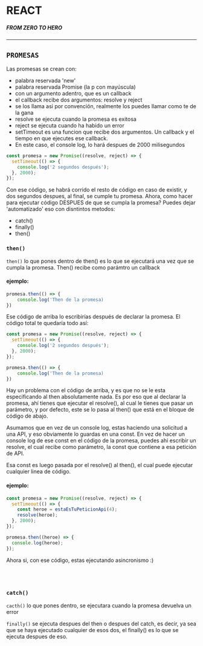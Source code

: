 # REACT

##### FROM ZERO TO HERO

---

## `PROMESAS`

Las promesas se crean con:

- palabra reservada 'new'
- palabra reservada Promise (la p con mayúscula)
- con un argumento adentro, que es un callback
- el callback recibe dos argumentos: resolve y reject
- se los llama asi por convención, realmente los puedes llamar como te de la gana
- resolve se ejecuta cuando la promesa es exitosa
- reject se ejecuta cuando ha habido un error
- setTimeout es una funcion que recibe dos argumentos. Un callback y el tiempo en que ejecutes ese callback.
- En este caso, el console log, lo hará despues de 2000 milisegundos

```javascript
const promesa = new Promise((resolve, reject) => {
  setTimeout(() => {
    console.log('2 segundos después');
  }, 2000);
});
```

Con ese código, se habrá corrido el resto de código en caso de existir, y dos segundos despues, al final, se cumple tu promesa. Ahora, como hacer para ejecutar código DESPUES de que se cumpla la promesa?
Puedes dejar 'automatizado' eso con disntintos metodos:

- catch()
- finally()
- then()

### `then()`

`then()` lo que pones dentro de then() es lo que se ejecutará una vez que se cumpla la promesa. Then() recibe como parámtro un callback

#### ejemplo:

```javascript
promesa.then(() => {
    console.log('Then de la promesa)
})
```

Ese código de arriba lo escribirías después de declarar la promesa. El código total te quedaría todo así:

```javascript
const promesa = new Promise((resolve, reject) => {
  setTimeout(() => {
    console.log('2 segundos después');
  }, 2000);
});

promesa.then(() => {
    console.log('Then de la promesa)
})
```

Hay un problema con el código de arriba, y es que no se le esta especificando al then absolutamente nada.
Es por eso que al declarar la promesa, ahí tienes que ejecutar el resolve(), al cual le tienes que pasar un parámetro, y por defecto, este se lo pasa al then() que está en el bloque de código de abajo.

Asumamos que en vez de un console log, estas haciendo una solicitud a una API, y eso obviamente lo guardas en una const.
En vez de hacer un console log de ese const en el código de la promesa, puedes ahi escribir un resolve, el cual recibe como parámetro, la const que contiene a esa petición de API.

Esa const es luego pasada por el resolve() al then(), el cual puede ejecutar cualquier linea de código.

#### ejemplo:

```javascript
const promesa = new Promise((resolve, reject) => {
  setTimeout(() => {
    const heroe = estaEsTuPeticionApi(4);
    resolve(heroe);
  }, 2000);
});

promesa.then((heroe) => {
  console.log(heroe);
});
```

Ahora si, con ese código, estas ejecutando asincronismo :)

<br>
<br>

### `catch()`

`cacth()` lo que pones dentro, se ejecutara cuando la promesa devuelva un error

`finally()` se ejecuta despues del then o despues del catch, es decir, ya sea que se haya ejecutado cualquier de esos dos, el finally() es lo que se ejecuta despues de eso.
